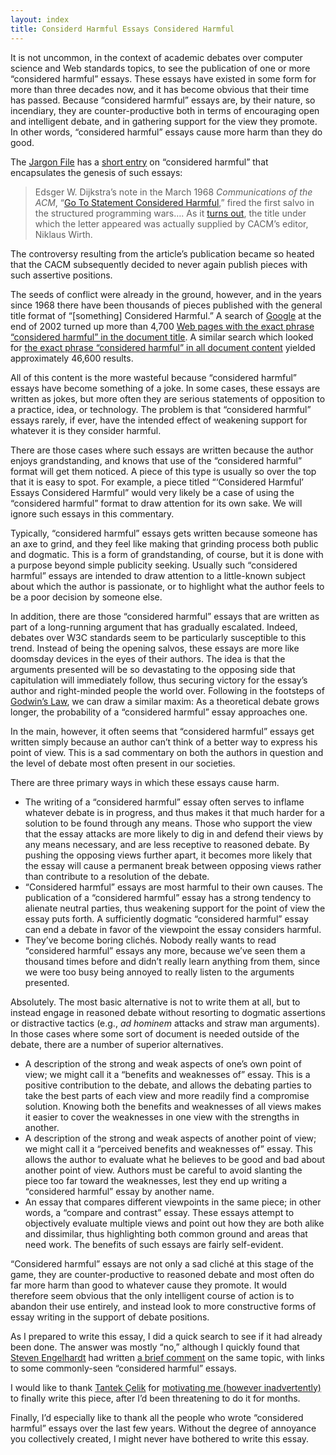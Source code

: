 ```yaml
---
layout: index
title: Considerd Harmful Essays Considered Harmful
---
```


<p>
It is not uncommon, in the context of academic debates over computer science and Web standards topics, to see the publication of one or more “considered harmful” essays.  These essays have existed in some form for more than three decades now, and it has become obvious that their time has passed.  Because “considered harmful” essays are, by their nature, so incendiary, they are counter-productive both in terms of encouraging open and intelligent debate, and in gathering support for the view they promote.  In other words, “considered harmful” essays cause more harm than they do good.
</p>



<p>
The <a href="http://www.tuxedo.org/%7Eesr/jargon/" title="Tuxedo.org: The Jargon File">Jargon File</a> has a <a href="http://www.tuxedo.org/%7Eesr/jargon/html/entry/considered-harmful.html" title="Jaron File entry: 'considered harmful'">short entry</a> on “considered harmful” that encapsulates the genesis of such essays:
</p>
<blockquote>
Edsger W. Dijkstra’s note in the March 1968 <cite>Communications of the ACM</cite>, “<a href="http://www.acm.org/classics/oct95/" title="acm.org: 'Go To Statement Considered Harmful'">Go To Statement Considered Harmful</a>,” fired the first salvo in the structured programming wars….  As it <a href="http://www.theregister.co.uk/content/4/26585.html" title="The Register's obituary for Edsger Dijkstra">turns out</a>, the title under which the letter appeared was actually supplied by CACM’s editor, Niklaus Wirth.
</blockquote>
<p>
The controversy resulting from the article’s publication became so heated that the CACM subsequently decided to never again publish pieces with such assertive positions.
</p>
<p>
The seeds of conflict were already in the ground, however, and in the years since 1968 there have been thousands of pieces published with the general title format of “[something] Considered Harmful.”  A search of <a href="http://www.google.com/" title="Google.com">Google</a> at the end of 2002 turned up more than 4,700 <a href="http://www.google.com/search?as_q=&amp;num=20&amp;hl=en&amp;ie=ISO-8859-1&amp;btnG=Google+Search&amp;as_epq=considered+harmful&amp;as_occt=title" title="Google.com: Title search for 'considered harmful'">Web pages with the exact phrase “considered harmful” in the document title</a>.  A similar search which looked for <a href="http://www.google.com/search?num=20&amp;hl=en&amp;lr=&amp;ie=ISO-8859-1&amp;q=%22considered+harmful%22" title="Google.com: Content search for 'considered harmful'">the exact phrase “considered harmful” in all document content</a> yielded approximately 46,600 results.
</p>
<p>
All of this content is the more wasteful because “considered harmful” essays have become something of a joke.  In some cases, these essays are written as jokes, but more often they are serious statements of opposition to a practice, idea, or technology.  The problem is that “considered harmful” essays rarely, if ever, have the intended effect of weakening support for whatever it is they consider harmful. 
</p>



<p>
There are those cases where such essays are written because the author enjoys grandstanding, and knows that use of the “considered harmful” format will get them noticed.  A piece of this type is usually so over the top that it is easy to spot.  For example, a piece titled “‘Considered Harmful’ Essays Considered Harmful” would very likely be a case of using the “considered harmful” format to draw attention for its own sake.  We will ignore such essays in this commentary.
</p>
<p>
Typically, “considered harmful” essays gets written because someone has an axe to grind, and they feel like making that grinding process both public and dogmatic.  This is a form of grandstanding, of course, but it is done with a purpose beyond simple publicity seeking.  Usually such “considered harmful” essays are intended to draw attention to a little-known subject about which the author is passionate, or to highlight what the author feels to be a poor decision by someone else.
</p>
<p>
In addition, there are those “considered harmful” essays that are written as part of a long-running argument that has gradually escalated.  Indeed, debates over W3C standards seem to be particularly susceptible to this trend.  Instead of being the opening salvos, these essays are more like doomsday devices in the eyes of their authors.  The idea is that the arguments presented will be so devastating to the opposing side that capitulation will immediately follow, thus securing victory for the essay’s author and right-minded people the world over.  Following in the footsteps of <a href="http://www.tuxedo.org/%7Eesr/jargon/html/entry/Godwin's-Law.html" title="Jargon File entry: Godwin's Law">Godwin’s Law</a>, we can draw a similar maxim: As a theoretical debate grows longer, the probability of a “considered harmful” essay approaches one.
</p>
<p>
In the main, however, it often seems that “considered harmful” essays get written simply because an author can’t think of a better way to express his point of view.  This is a sad commentary on both the authors in question and the level of debate most often present in our societies.
</p>



<p>
There are three primary ways in which these essays cause harm.
</p>
<ul>
<li>The writing of a “considered harmful” essay often serves to inflame whatever debate is in progress, and thus makes it that much harder for a solution to be found through any means.  Those who support the view that the essay attacks are more likely to dig in and defend their views by any means necessary, and are less receptive to reasoned debate.  By pushing the opposing views further apart, it becomes more likely that the essay will cause a permanent break between opposing views rather than contribute to a resolution of the debate.</li>
<li>“Considered harmful” essays are most harmful to their own causes.  The publication of a “considered harmful” essay has a strong tendency to alienate neutral parties, thus weakening support for the point of view the essay puts forth.  A sufficiently dogmatic “considered harmful” essay can end a debate in favor of the viewpoint the essay considers harmful.</li>
<li>They’ve become boring clichés.  Nobody really wants to read “considered harmful” essays any more, because we’ve seen them a thousand times before and didn’t really learn anything from them, since we were too busy being annoyed to really listen to the arguments presented.</li>
</ul>



<p>
Absolutely.  The most basic alternative is not to write them at all, but to instead engage in reasoned debate without resorting to dogmatic assertions or distractive tactics (e.g., <i>ad hominem</i> attacks and straw man arguments).  In those cases where some sort of document is needed outside of the debate, there are a number of superior alternatives.
</p>
<ul>
<li>A description of the strong and weak aspects of one’s own point of view; we might call it a “benefits and weaknesses of” essay.  This is a positive contribution to the debate, and allows the debating parties to take the best parts of each view and more readily find a compromise solution.  Knowing both the benefits and weaknesses of all views makes it easier to cover the weaknesses in one view with the strengths in another.</li>
<li>A description of the strong and weak aspects of another point of view; we might call it a “perceived benefits and weaknesses of” essay.  This allows the author to evaluate what he believes to be good and bad about another point of view.  Authors must be careful to avoid slanting the piece too far toward the weaknesses, lest they end up writing a “considered harmful” essay by another name.</li>
<li>An essay that compares different viewpoints in the same piece; in other words, a “compare and contrast” essay.  These essays attempt to objectively evaluate multiple views and point out how they are both alike and dissimilar, thus highlighting both common ground and areas that need work.  The benefits of such essays are fairly self-evident.</li>
</ul>


<p>
“Considered harmful” essays are not only a sad cliché at this stage of the game, they are counter-productive to reasoned debate and most often do far more harm than good to whatever cause they promote.  It would therefore seem obvious that the only intelligent course of action is to abandon their use entirely, and instead look to more constructive forms of essay writing in the support of debate positions.
</p>



<p>
As I prepared to write this essay, I did a quick search to see if it had already been done.  The answer was mostly “no,” although I quickly found that <a href="http://www.deez.info/sengelha/" title="Steven Englehardt's Web site">Steven Engelhardt</a> had written <a href="http://www.deez.info/sengelha/writings/considered-harmful/" title="'Considered Harmful' Considered Harmful">a brief comment</a> on the same topic, with links to some commonly-seen “considered harmful” essays.
</p>
<p>
I would like to thank <a href="http://www.tantek.com/" title="Tantek's Web site">Tantek Çelik</a> for <a href="http://www.tantek.com/log/2002/12.html#web20021224t2359" title="Tantek's 24 December 2002 entry">motivating me (however inadvertently)</a> to finally write this piece, after I’d been threatening to do it for months.
</p>
<p>
Finally, I’d especially like to thank all the people who wrote “considered harmful” essays over the last few years.  Without the degree of annoyance you collectively created, I might never have bothered to write this essay.
</p>

